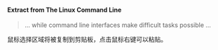 #### Extract from The Linux Command Line

> ... while command line interfaces make difficult tasks possible ...

鼠标选择区域将被复制到剪贴板，点击鼠标右键可以粘贴。